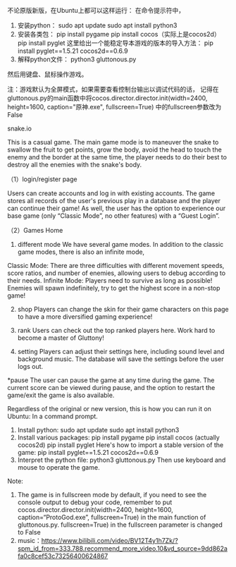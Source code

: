 不论原版新版，在Ubuntu上都可以这样运行：
在命令提示符中，
1. 安装python：
sudo apt update
sudo apt install python3
2. 安装各类包：
pip install pygame
pip install cocos（实际上是cocos2d）
pip install pyglet
这里给出一个能稳定导本游戏的版本的导入方法：
pip install pyglet==1.5.21 cocos2d==0.6.9
3. 解释python文件：
python3 gluttonous.py

然后用键盘、鼠标操作游戏。

注：游戏默认为全屏模式，如果需要查看控制台输出以调试代码的话，
记得在gluttonous.py的main函数中将cocos.director.director.init(width=2400, height=1600, caption="原神.exe", fullscreen=True)
中的fullscreen参数改为False



snake.io

This is a casual game. The main game mode is to maneuver the snake to swallow the fruit to get points, grow the body, 
avoid the head to touch the enemy and the border at the same time, the player needs to do their best to destroy all the enemies with the snake's body.

（1）login/register page

Users can create accounts and log in with existing accounts. The game stores all records of the user's previous play in a database and the player can continue their game! 
As well, the user has the option to experience our base game (only “Classic Mode”, no other features) with a “Guest Login”.

（2）Games Home

1. different mode
We have several game modes. In addition to the classic game modes, there is also an infinite mode,

Classic Mode: There are three difficulties with different movement speeds, score ratios, and number of enemies, allowing users to debug according to their needs.
Infinite Mode: Players need to survive as long as possible! Enemies will spawn indefinitely, try to get the highest score in a non-stop game!

2. shop
Players can change the skin for their game characters on this page to have a more diversified gaming experience!

3. rank
Users can check out the top ranked players here. Work hard to become a master of Gluttony!  

4. setting
Players can adjust their settings here, including sound level and background music. The database will save the settings before the user logs out.

*pause
The user can pause the game at any time during the game. The current score can be viewed during pause, and the option to restart the game/exit the game is also available.


Regardless of the original or new version, this is how you can run it on Ubuntu: In a command prompt.

1. Install python: sudo apt update sudo apt install python3
2. Install various packages: pip install pygame pip install cocos (actually cocos2d) pip install pyglet Here's how to import a stable version of the game: pip install pyglet==1.5.21 cocos2d==0.6.9
3. Interpret the python file: python3 gluttonous.py
Then use keyboard and mouse to operate the game.

Note: 
1. The game is in fullscreen mode by default, if you need to see the console output to debug your code, 
remember to put cocos.director.director.init(width=2400, height=1600, caption=“ProtoGod.exe”, fullscreen=True) in the main function of gluttonous.py. fullscreen=True) in the fullscreen parameter is changed to False
2. music：https://www.bilibili.com/video/BV12T4y1h7Zk/?spm_id_from=333.788.recommend_more_video.10&vd_source=9dd862afa0c8cef53c73256400624867
